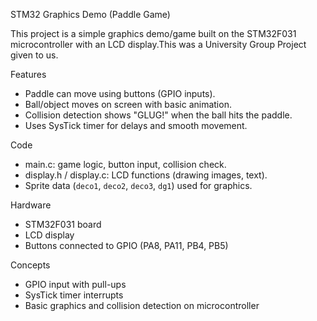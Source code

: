 STM32 Graphics Demo (Paddle Game)

This project is a simple graphics demo/game built on the STM32F031 microcontroller with an LCD display.This was a University Group Project given to us.

Features
- Paddle can move using buttons (GPIO inputs).  
- Ball/object moves on screen with basic animation.  
- Collision detection shows "GLUG!" when the ball hits the paddle.  
- Uses SysTick timer for delays and smooth movement.  

Code
- main.c: game logic, button input, collision check.  
- display.h / display.c: LCD functions (drawing images, text).  
- Sprite data (`deco1`, `deco2`, `deco3`, `dg1`) used for graphics.  

Hardware
- STM32F031 board  
- LCD display  
- Buttons connected to GPIO (PA8, PA11, PB4, PB5)  

Concepts
- GPIO input with pull-ups  
- SysTick timer interrupts  
- Basic graphics and collision detection on microcontroller
